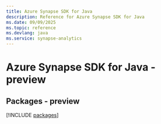```yaml
---
title: Azure Synapse SDK for Java
description: Reference for Azure Synapse SDK for Java
ms.date: 09/09/2025
ms.topic: reference
ms.devlang: java
ms.service: synapse-analytics
---
```

# Azure Synapse SDK for Java - preview
## Packages - preview
[!INCLUDE [packages](synapse-index.md)]